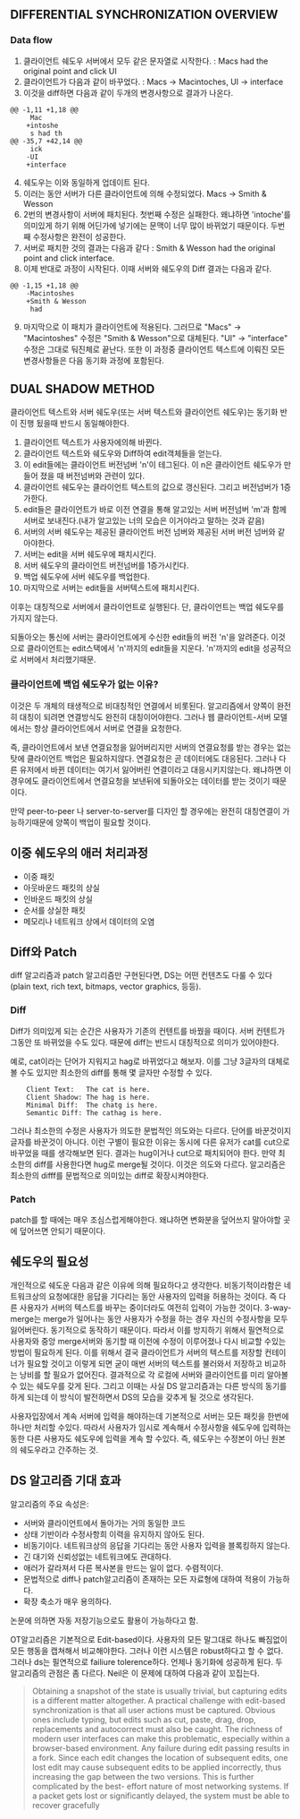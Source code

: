 ## DIFFERENTIAL SYNCHRONIZATION OVERVIEW

### Data flow

1. 클라이언트 쉐도우 서버에서 모두 같은 문자열로 시작한다. : Macs had the original point and click UI
2. 클라이언트가 다음과 같이 바꾸었다. : Macs -> Macintoches, UI -> interface
3. 이것을 diff하면 다음과 같이 두개의 변경사항으로 결과가 나온다.

```
@@ -1,11 +1,18 @@
     Mac
    +intoshe
     s had th
@@ -35,7 +42,14 @@
     ick
    -UI
    +interface
```

4. 쉐도우는 이와 동일하게 업데이트 된다.
5. 이러는 동안 서버가 다른 클라이언트에 의해 수정되었다. Macs -> Smith & Wesson 
6. 2번의 변경사항이 서버에 패치된다. 첫번째 수정은 실패한다. 왜냐하면 'intoche'를 의미있게 하기 위해 어딘가에 넣기에는 문맥이 너무 많이 바뀌었기 때문이다. 두번째 수정사항은 완전이 성공한다. 
7. 서버로 패치한 것의 결과는 다음과 같다 : Smith & Wesson had the original point and click interface.
8. 이제 반대로 과정이 시작된다. 이때 서버와 쉐도우의 Diff 결과는 다음과 같다. 

```
@@ -1,15 +1,18 @@
    -Macintoshes
    +Smith & Wesson
     had
```

9. 마지막으로 이 패치가 클라이언트에 적용된다. 그러므로 "Macs" → "Macintoshes" 수정은 "Smith & Wesson"으로 대체된다. "UI" → "interface" 수정은 그대로 둬진체로 끝난다. 또한 이 과정중 클라이언트 텍스트에 이뤄진 모든 변경사항들은 다음 동기화 과정에 포함된다.

## DUAL SHADOW METHOD

클라이언트 텍스트와 서버 쉐도우(또는 서버 텍스트와 클라이언트 쉐도우)는 동기화 반이 진행 됬을때 반드시 동일해야한다.

1. 클라이언트 텍스트가 사용자에의해 바뀐다. 
2. 클라이언트 텍스트와 쉐도우와 Diff하여 edit객체들을 얻는다.
3. 이 edit들에는 클라이언트 버전넘버 'n'이 테그된다. 이 n은 클라이언트 쉐도우가 만들어 졌을 때 버전넘버와 관련이 있다. 
4. 클라이언트 쉐도우는 클라이언트 텍스트의 값으로 갱신된다. 그리고 버전넘버가 1증가한다. 
5. edit들은 클라이언트가 바로 이전 연결을 통해 알고있는 서버 버전넘버 'm'과 함께 서버로 보내진다.(내가 알고있는 너의 모습은 이거야라고 말하는 것과 같음)
6. 서버의 서버 쉐도우는 제공된 클라이언트 버전 넘버와 제공된 서버 버전 넘버와 같아야한다.
7. 서버는 edit을 서버 쉐도우에 패치시킨다. 
8. 서버 쉐도우의 클라이언트 버전넘버를 1증가시킨다. 
9. 백업 쉐도우에 서버 쉐도우를 백업한다. 
10. 마지막으로 서버는 edit들을 서버텍스트에 패치시킨다. 

이후는 대칭적으로 서버에서 클라이언트로 실행된다. 단, 클라이언트는 백업 쉐도우를 가지지 않는다. 

되돌아오는 통신에 서버는 클라이언트에게 수신한 edit들의 버전 'n'을 알려준다. 
이것으로 클라이언트는 edit스택에서 'n'까지의 edit들을 지운다. 'n'까지의 edit을 성공적으로 서버에서 처리했기때문.

### 클라이언트에 백업 쉐도우가 없는 이유? 

이것은 두 개체의 태생적으로 비대칭적인 연결에서 비롯된다. 알고리즘에서 양쪽이 완전히 대칭이 되려면 연결방식도 완전히 대칭이어야한다. 그러나 웹 클라이언트-서버 모델에서는 항상 클라이언트에서 서버로 연결을 요청한다. 

즉, 클라이언트에서 보낸 연결요청을 잃어버리지만 서버의 연결요청를 받는 경우는 없는 탓에 클라이언트 백업은 필요하지않다. 연결요청은 곧 데이터에도 대응된다. 그러나 다른 유저에서 바뀐 데이터는 여기서 잃어버린 연결이라고 대응시키지않는다. 왜냐하면 이경우에도 클라이언트에서 연결요청을 보낸뒤에 되돌아오는 데이터를 받는 것이기 때문이다. 

만약 peer-to-peer 나 server-to-server를 디자인 할 경우에는 완전히 대칭연결이 가능하기때문에 양쪽이 백업이 필요할 것이다. 

## 이중 쉐도우의 애러 처리과정

- 이중 패킷 
- 아웃바운드 패킷의 상실
- 인바운드 패킷의 상실
- 순서를 상실한 패킷
- 메모리나 네트워크 상에서 데이터의 오염

## Diff와 Patch 

diff 알고리즘과 patch 알고리즘만 구현된다면, DS는 어떤 컨텐츠도 다룰 수 있다(plain text, rich text, bitmaps, vector graphics, 등등).

### Diff

Diff가 의미있게 되는 순간은 사용자가 기존의 컨텐트를 바꿨을 때이다. 서버 컨텐트가 그동안 또 바뀌었을 수도 있다. 때문에 diff는 반드시 대칭적으로 의미가 있어야한다. 

예로, cat이라는 단어가 지워지고 hag로 바뀌었다고 해보자. 이를 그냥 3글자의 대체로 볼 수도 있지만 최소한의 diff를 통해 몇 글자만 수정할 수 있다.

```
    Client Text:   The cat is here.
    Client Shadow: The hag is here.
    Minimal Diff:  The chatg is here.
    Semantic Diff: The cathag is here.
```

그러나 최소한의 수정은 사용자가 의도한 문법적인 의도와는 다르다. 단어를 바꾼것이지 글자를 바꾼것이 아니다. 이런 구별이 필요한 이유는 동시에 다른 유저가 cat를 cut으로 바꾸었을 때를 생각해보면 된다. 결과는 hug이거나 cut으로 패치되어야 한다. 만약 최소한의 diff를 사용한다면 hug로 merge될 것이다. 이것은 의도와 다르다. 알고리즘은 최소한의 difff를 문법적으로 의미있는 diff로 확장시켜야한다. 

### Patch 

patch를 할 때에는 매우 조심스럽게해야한다. 왜냐하면 변화분을 덮어쓰지 말아야할 곳에 덮어쓰면 안되기 때문이다. 

## 쉐도우의 필요성

 개인적으로 쉐도운 다음과 같은 이유에 의해 필요하다고 생각한다. 
비동기적이라함은 네트워크상의 요청에대한 응답을 기다리는 동안 사용자의 입력을 허용하는 것이다. 즉 다른 사용자가 서버의 텍스트를 바꾸는 중이더라도 여전히 입력이 가능한 것이다. 3-way-merge는 merge가 일어나는 동안 사용자가 수정을 하는 경우 자신의 수정사항을 모두 잃어버린다. 동기적으로 동작하기 때문이다. 따라서 이를 방지하기 위해서 필연적으로 사용자와 중앙 merge서버와 동기할 때 이전에 수정이 이루어졌나 다시 비교할 수있는 방법이 필요하게 된다. 이를 위해서 결국 클라이언트가 서버의 텍스트를 저장할 컨테이너가 필요할 것이고 이렇게 되면 굳이 매번 서버의 텍스트를 불러와서 저장하고 비교하는 낭비를 할 필요가 없어진다. 결과적으로 각 로컬에 서버와 클라이언트를 미리 알아볼 수 있는 쉐도우를 갖게 된다. 그리고 이때는 사실 DS 알고리즘과는 다른 방식의 동기를 하게 되는데 이 방식이 발전하면서 DS의 모습을 갖추게 될 것으로 생각된다. 

사용자입장에서 계속 서버에 입력을 해야하는데 기본적으로 서버는 모든 패킷을 한번에 하나만 처리할 수있다. 따라서 사용자가 임시로 계속해서 수정사항을 쉐도우에 입력하는 동한 다른 사용자도 쉐도우에 입력을 계속 할 수있다. 즉, 쉐도우는 수정본이 아닌 원본의 쉐도우라고 간주하는 것.

## DS 알고리즘 기대 효과

 알고리즘의 주요 속성은:
- 서버와 클라이언트에서 돌아가는 거의 동일한 코드 
- 상태 기반이라 수정사항희 이력을 유지하지 않아도 된다.
- 비동기이다. 네트워크상의 응답을 기다리는 동안 사용자 입력을 블록킹하지 않는다.
- 긴 대기와 신뢰성없는 네트워크에도 관대하다.
- 애러가 갈라져서 다른 복사본을 만드는 일이 없다. 수렴적이다.
- 문법적으로 diff나 patch알고리즘이 존재하는 모든 자료형에 대하여 적용이 가능하다.
- 확장 축소가 매우 용의하다.
 
 논문에 의하면 자동 저장기능으로도 활용이 가능하다고 함.
 
 OT알고리즘은 기본적으로 Edit-based이다. 사용자의 모든 말그대로 하나도 빠짐없이 모든 행동을 캡쳐해서 비교해야한다. 그러나 이런 시스템은 robust하다고 할 수 없다. 그러나 ds는 필연적으로 failiure tolerence하다. 언제나 동기화에 성공하게 된다. 두 알고리즘의 관점은 좀 다르다. Neil은 이 문제에 대하여 다음과 같이 꼬집는다. 

>  Obtaining a snapshot of the state is usually trivial, but capturing edits is a different matter altogether. A practical challenge with edit-based synchronization is that all user actions must be captured. Obvious ones include typing, but edits such as cut, paste, drag, drop, replacements and autocorrect must also be caught. The richness of modern user interfaces can make this problematic, especially within a browser-based environment. Any failure during edit passing results in a fork. Since each edit changes the location of subsequent edits, one lost edit may cause subsequent edits to be applied incorrectly, thus increasing the gap between the two versions. This is further complicated by the best- effort nature of most networking systems. If a packet gets lost or significantly delayed, the system must be able to recover gracefully
